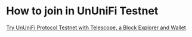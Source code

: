 # How to join in UnUniFi Testnet

[Try UnUniFi Protocol Testnet with Telescope, a Block Explorer and Wallet](https://medium.com/@ununifi/try-ununifi-protocol-testnet-with-telescope-a-block-explorer-and-wallet-a6963d5b364b)
